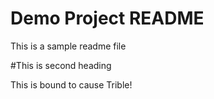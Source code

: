 # Demo Project README

This is a sample readme file

#This is second heading

This is bound to cause Trible!